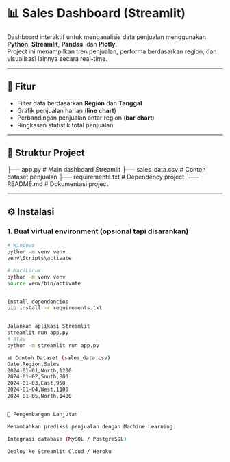 # 📊 Sales Dashboard (Streamlit)

Dashboard interaktif untuk menganalisis data penjualan menggunakan **Python**, **Streamlit**, **Pandas**, dan **Plotly**.  
Project ini menampilkan tren penjualan, performa berdasarkan region, dan visualisasi lainnya secara real-time.

---

## 🚀 Fitur
- Filter data berdasarkan **Region** dan **Tanggal**
- Grafik penjualan harian (**line chart**)
- Perbandingan penjualan antar region (**bar chart**)
- Ringkasan statistik total penjualan

---

## 📂 Struktur Project
├── app.py # Main dashboard Streamlit
├── sales_data.csv # Contoh dataset penjualan
├── requirements.txt # Dependency project
└── README.md # Dokumentasi project


---

## ⚙️ Instalasi

### 1. Buat virtual environment (opsional tapi disarankan)
```bash
# Windows
python -m venv venv
venv\Scripts\activate

# Mac/Linux
python -m venv venv
source venv/bin/activate


Install dependencies
pip install -r requirements.txt


Jalankan aplikasi Streamlit
streamlit run app.py
# atau
python -m streamlit run app.py

📊 Contoh Dataset (sales_data.csv)
Date,Region,Sales
2024-01-01,North,1200
2024-01-02,South,800
2024-01-03,East,950
2024-01-04,West,1100
2024-01-05,North,1400


🔮 Pengembangan Lanjutan

Menambahkan prediksi penjualan dengan Machine Learning

Integrasi database (MySQL / PostgreSQL)

Deploy ke Streamlit Cloud / Heroku
